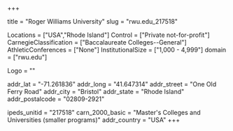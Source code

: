 
+++

title = "Roger Williams University"
slug = "rwu.edu_217518"

Locations = ["USA","Rhode Island"]
Control = ["Private not-for-profit"]
CarnegieClassification = ["Baccalaureate Colleges--General"]
AthleticConferences = ["None"]
InstitutionalSize = ["1,000 - 4,999"]
domain = ["rwu.edu"]

Logo = ""

addr_lat = "-71.261836"
addr_long = "41.647314"
addr_street = "One Old Ferry Road"
addr_city = "Bristol"
addr_state = "Rhode Island"
addr_postalcode = "02809-2921"

ipeds_unitid = "217518"
carn_2000_basic = "Master's Colleges and Universities (smaller programs)"
addr_country = "USA"
+++
    
